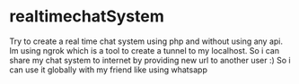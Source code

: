 # realtimechatSystem
Try to create a real time chat system using php and without using any api.
Im using ngrok which is a tool to create a tunnel to my localhost. So i can share my chat system to internet by providing new url to another user :)
So i can use it globally with my friend like using whatsapp
